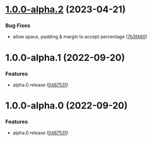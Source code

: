 

# [1.0.0-alpha.2](https://github.com/hadnet/react-native-skeleton/compare/v1.0.0-alpha.1...v1.0.0-alpha.2) (2023-04-21)


### Bug Fixes

* allow space, padding & margin to accept percentage ([7b3f460](https://github.com/hadnet/react-native-skeleton/commit/7b3f4609234dfd35b0109ff35de3632a7f79f1e9))

# 1.0.0-alpha.1 (2022-09-20)


### Features

* alpha.0 release ([0487531](https://github.com/hadnet/react-native-skeleton/commit/0487531ece810ed32bd38809a650dc226a6f95ea))

# 1.0.0-alpha.0 (2022-09-20)


### Features

* alpha.0 release ([0487531](https://github.com/hadnet/react-native-skeleton/commit/0487531ece810ed32bd38809a650dc226a6f95ea))